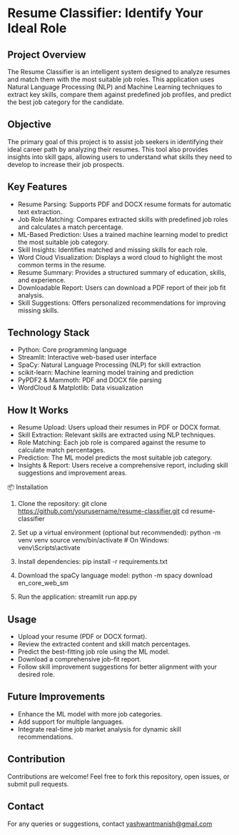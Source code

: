 # Resume Classifier: Identify Your Ideal Role

 Project Overview
 ---------------

The Resume Classifier is an intelligent system designed to analyze resumes and match them with the most suitable job roles. This application uses Natural Language Processing (NLP) and Machine Learning techniques to extract key skills, compare them against predefined job profiles, and predict the best job category for the candidate.

 Objective
------------

The primary goal of this project is to assist job seekers in identifying their ideal career path by analyzing their resumes. This tool also provides insights into skill gaps, allowing users to understand what skills they need to develop to increase their job prospects.

Key Features
------------

- Resume Parsing: Supports PDF and DOCX resume formats for automatic text extraction.
- Job Role Matching: Compares extracted skills with predefined job roles and calculates a match percentage.
- ML-Based Prediction: Uses a trained machine learning model to predict the most suitable job category.
- Skill Insights: Identifies matched and missing skills for each role.
- Word Cloud Visualization: Displays a word cloud to highlight the most common terms in the resume.
- Resume Summary: Provides a structured summary of education, skills, and experience.
- Downloadable Report: Users can download a PDF report of their job fit analysis.
- Skill Suggestions: Offers personalized recommendations for improving missing skills.

Technology Stack
----------------

- Python: Core programming language
- Streamlit: Interactive web-based user interface
- SpaCy: Natural Language Processing (NLP) for skill extraction
- scikit-learn: Machine learning model training and prediction
- PyPDF2 & Mammoth: PDF and DOCX file parsing
- WordCloud & Matplotlib: Data visualization                                        

How It Works
------------

- Resume Upload: Users upload their resumes in PDF or DOCX format.
- Skill Extraction: Relevant skills are extracted using NLP techniques.
- Role Matching: Each job role is compared against the resume to calculate match percentages.
- Prediction: The ML model predicts the most suitable job category.
- Insights & Report: Users receive a comprehensive report, including skill suggestions and improvement areas.

📦 Installation

1. Clone the repository:
  git clone https://github.com/yourusername/resume-classifier.git
  cd resume-classifier

2. Set up a virtual environment (optional but recommended):
  python -m venv venv
  source venv/bin/activate  # On Windows: venv\Scripts\activate

3. Install dependencies:
  pip install -r requirements.txt

4. Download the spaCy language model:
  python -m spacy download en_core_web_sm

5. Run the application:
  streamlit run app.py

Usage
------

- Upload your resume (PDF or DOCX format).
- Review the extracted content and skill match percentages.
- Predict the best-fitting job role using the ML model.
- Download a comprehensive job-fit report.
- Follow skill improvement suggestions for better alignment with your desired role.

Future Improvements
------------------

- Enhance the ML model with more job categories.
- Add support for multiple languages.
- Integrate real-time job market analysis for dynamic skill recommendations.

Contribution
----------

Contributions are welcome! Feel free to fork this repository, open issues, or submit pull requests.

Contact
-------

For any queries or suggestions, contact yashwantmanish@gmail.com
